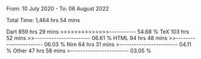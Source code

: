<!--START_SECTION:waka-->

From: 10 July 2020 - To: 06 August 2022

Total Time: 1,464 hrs 54 mins

Dart               859 hrs 29 mins >>>>>>>>>>>>>>-----------   54.68 %
TeX                103 hrs 52 mins >>-----------------------   06.61 %
HTML               94 hrs 48 mins  >>-----------------------   06.03 %
Nim                64 hrs 31 mins  >------------------------   04.11 %
Other              47 hrs 58 mins  >------------------------   03.05 %


<!--END_SECTION:waka-->
